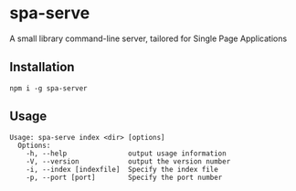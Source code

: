 spa-serve
=========

A small library command-line server, tailored for Single Page Applications
## Installation

  `npm i -g spa-server`

## Usage
```
Usage: spa-serve index <dir> [options]
  Options:
    -h, --help               output usage information
    -V, --version            output the version number
    -i, --index [indexfile]  Specify the index file
    -p, --port [port]        Specify the port number
```
